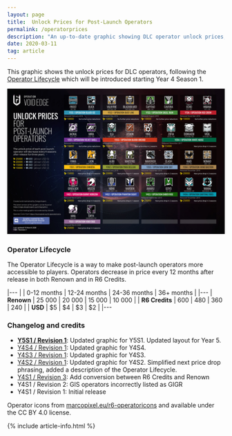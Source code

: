 ```yaml
---
layout: page
title:  Unlock Prices for Post-Launch Operators
permalink: /operatorprices
description: "An up-to-date graphic showing DLC operator unlock prices, effective Year 4 Season 1."
date: 2020-03-11
tag: article
---
```


This graphic shows the unlock prices for DLC operators, following the [Operator Lifecycle](#operator-lifecycle) which will be introduced starting Year 4 Season 1.

[![Graphics on DLC Operator Unlock Prices](/assets/images/operator-prices/OperatorPrices-Y5S1.jpg)](/assets/images/operator-prices/OperatorPrices-Y5S1.jpg)

### Operator Lifecycle

The Operator Lifecycle is a way to make post-launch operators more accessible to players. Operators decrease in price every 12 months after release in both Renown and in R6 Credits. 

|---
|                | 0-12 months | 12-24 months | 24-36 months | 36+ months |
|---
| **Renown**     | 25 000      | 20 000       | 15 000       | 10 000     |
| **R6 Credits** | 600         | 480          | 360          | 240        |
| **USD**        | $5          | $4           | $3           | $2         |
|---

### Changelog and credits

* **[Y5S1 / Revision 1](/assets/images/operator-prices/OperatorPrices-Y5S1.jpg)**: Updated graphic for Y5S1. Updated layout for Year 5. 
* [Y4S4 / Revision 1](/assets/images/operator-prices/OperatorPricesY4S4.jpg): Updated graphic for Y4S4. 
* [Y4S3 / Revision 1](/assets/images/operator-prices/OperatorPricesY4S3.jpg): Updated graphic for Y4S3. 
* [Y4S2 / Revision 1](assets/images/operator-prices/OperatorPricesY4S2.png): Updated graphic for Y4S2. Simplified next price drop phrasing, added a description of the Operator Lifecycle. 
* [Y4S1 / Revision 3](assets/images/operator-prices/OperatorPricesY4S1.png): Add conversion between R6 Credits and Renown
* Y4S1 / Revision 2: GIS operators incorrectly listed as GIGR
* Y4S1 / Revision 1: Initial release

Operator icons from [marcopixel.eu/r6-operatoricons](https://marcopixel.eu/r6-operatoricons/) and available under the CC BY 4.0 license.

{% include article-info.html %}
